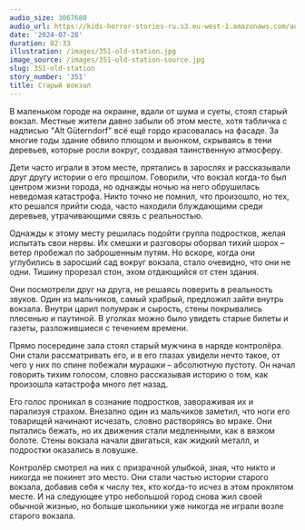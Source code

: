 ```yaml
---
audio_size: 3067680
audio_url: https://kids-horror-stories-ru.s3.eu-west-1.amazonaws.com/audio/351-old-station.mp3
date: '2024-07-28'
duration: 02:33
illustration: /images/351-old-station.jpg
image_source: /images/351-old-station-source.jpg
slug: 351-old-station
story_number: '351'
title: Старый вокзал
---
```


В маленьком городе на окраине, вдали от шума и суеты, стоял старый вокзал. Местные жители давно забыли об этом месте, хотя табличка с надписью "Alt Güterndorf" всё ещё гордо красовалась на фасаде. За многие годы здание обвило плющом и вьюнком, скрываясь в тени деревьев, которые росли вокруг, создавая таинственную атмосферу.

Дети часто играли в этом месте, прятались в зарослях и рассказывали друг другу истории о его прошлом. Говорили, что вокзал когда-то был центром жизни города, но однажды ночью на него обрушилась неведомая катастрофа. Никто точно не помнил, что произошло, но тех, кто решался прийти сюда, часто находили блуждающими среди деревьев, утрачивающими связь с реальностью.

Однажды к этому месту решилась подойти группа подростков, желая испытать свои нервы. Их смешки и разговоры оборвал тихий шорох – ветер пробежал по заброшенным путям. Но вскоре, когда они углубились в заросший сад вокруг вокзала, стало очевидно, что они не одни. Тишину прорезал стон, эхом отдающийся от стен здания.

Они посмотрели друг на друга, не решаясь поверить в реальность звуков. Один из мальчиков, самый храбрый, предложил зайти внутрь вокзала. Внутри царил полумрак и сырость, стены покрывались плесенью и паутиной. В уголках можно было увидеть старые билеты и газеты, разложившиеся с течением времени.

Прямо посередине зала стоял старый мужчина в наряде контролёра. Они стали рассматривать его, и в его глазах увидели нечто такое, от чего у них по спине побежали мурашки – абсолютную пустоту. Он начал говорить тихим голосом, словно рассказывая историю о том, как произошла катастрофа много лет назад.

Его голос проникал в сознание подростков, завораживая их и парализуя страхом. Внезапно один из мальчиков заметил, что ноги его товарищей начинают исчезать, словно растворяясь во мраке. Они пытались бежать, но их движения стали медленными, как в вязком болоте. Стены вокзала начали двигаться, как жидкий металл, и подростки оказались в ловушке.

Контролёр смотрел на них с призрачной улыбкой, зная, что никто и никогда не покинет это место. Они стали частью истории старого вокзала, добавив себя к числу тех, кто когда-то исчез в этом проклятом месте. И на следующее утро небольшой город снова жил своей обычной жизнью, но больше школьники уже никогда не играли возле старого вокзала.